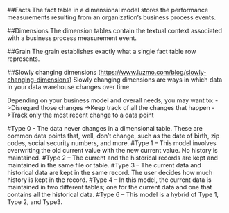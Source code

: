##Facts
The fact table in a dimensional model stores the performance measurements resulting from an organization’s business process events.

##Dimensions
The dimension tables contain the textual context associated with a business process measurement event.

##Grain 
The grain establishes exactly what a single fact table row represents.

##Slowly changing dimensions (https://www.luzmo.com/blog/slowly-changing-dimensions)
Slowly changing dimensions are ways in which data in your data warehouse changes over time.

Depending on your business model and overall needs, you may want to:
->Disregard those changes
->Keep track of all the changes that happen
->Track only the most recent change to a data point

#Type 0 - The data never changes in a dimensional table. These are common data points that, well, don’t change, such as the date of birth, zip codes, social security numbers, and more.
#Type 1 – This model involves overwriting the old current value with the new current value. No history is maintained.
#Type 2 – The current and the historical records are kept and maintained in the same file or table.
#Type 3 – The current data and historical data are kept in the same record. The user decides how much history is kept in the record.
#Type 4 – In this model, the current data is maintained in two different tables; one for the current data and one that contains all the historical data.
#Type 6 – This model is a hybrid of Type 1, Type 2, and Type3.








